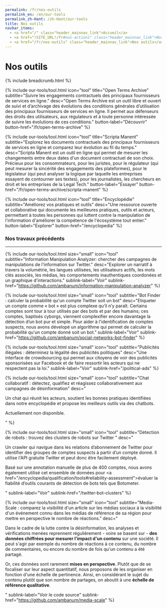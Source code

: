 ```yaml
---
permalink: /fr/nos-outils
permalink_en: /en/our-tools
permalink_zh-Hant: /zh-Hant/our-tools
title: Nos outils
navbar_items:
  - <a href="/" class="header_mainnav_link">Accueil</a>
  - <a href="!SITE_URL!/fr#nos-actions" class="header_mainnav_link">Nos actions</a>
  - <a href="/fr/nos-outils" class="header_mainnav_link">Nos outils</a>
---
```


# Nos outils

{% include breadcrumb.html %}

{% include our-tools/tool.html
icon="tool"
title="Open Terms Archive"
subtitle="Suivre les engagements contractuels des principaux fournisseurs de services en ligne."
desc="Open Terms Archive est un outil libre et ouvert de suivi et d’archivage des évolutions des conditions générales d’utilisation des principaux fournisseurs de services en ligne. Il permet aux défenseurs des droits des utilisateurs, aux régulateurs et à toute personne intéressée de suivre les évolutions de ces conditions."
button-label="Découvrir"
button-href="/fr/open-terms-archive" %}

{% include our-tools/tool.html
icon="tool"
title="Scripta Manent"
subtitle="Explorez les documents contractuels des principaux fournisseurs de services en ligne et comparez leur évolution au fil du temps."
desc="Scripta Manent est un outil en ligne qui permet de mesurer les changements entre deux dates d'un document contractuel de son choix. Précieux pour les consommateurs, pour les juristes, pour le régulateur (qui peut mesurer la sincérité des engagements des plateformes), pour le législateur (qui peut analyser la logique par laquelle les entreprises essayent de contourner ses textes), pour les journalistes, les chercheurs en droit et les entreprises de la Legal Tech."
button-label="Essayer"
button-href="/fr/open-terms-archive/scripta-manent" %}

{% include our-tools/tool.html
icon="tool"
title="Encyclopédie"
subtitle="Améliorez vos pratiques et outils"
desc="Une ressource ouverte et collaborative qui documente les meilleures pratiques, outils et acteurs, permettant à toutes les personnes qui luttent contre la manipulation de l'information d'améliorer la compétence de l'écosystème tout entier."
button-label="Explorer"
button-href="/encyclopedia" %}

<h3>Nos travaux précédents</h3>
<hr />

{% include our-tools/tool.html
size="small"
icon="tool"
subtitle="Information Manipulation Analyzer: chercher des campagnes de manipulations de l'information sur Twitter."
desc="Explorer un narratif à travers la volumétrie, les langues utilisées, les utilisateurs actifs, les mots clés associés, les médias, les comportements inauthentiques coordonées et un graphique d'interactions."
sublink-label="Voir"
sublink-href="https://github.com/ambanum/information-manipulation-analyzer"
%}

{% include our-tools/tool.html
size="small"
icon="tool"
subtitle="Bot Finder : calculer la probabilité qu'un compte Twitter soit un bot"
desc="Etiqueter un compte comme « bot » est plus complexe qu’il n’y paraît. Certains comptes sont tour à tour utilisés par des bots et par des humains; ces comptes, baptisés cyborgs, viennent complexifier encore davantage la détection d’un bot pur et simple. Pour aider à l'identification de comptes suspects, nous avons dévelopé un algorithme qui permet de calculer la probabilité qu'un compte donné soit un bot."
sublink-label="Voir"
sublink-href="https://github.com/ambanum/social-networks-bot-finder"
%}

{% include our-tools/tool.html
size="small"
icon="tool"
subtitle="Publicités illégales : déterminez la légalité des publicités politiques"
desc="Une interface de crowdsourcing qui permet aux citoyens de voir des publicités sponsorisées sur Facebook et de faire ressortir les acteurs qui ne respectent pas la loi."
sublink-label="Voir"
sublink-href="/political-ads"
%}

{% include our-tools/tool.html
size="small"
icon="tool"
subtitle="Chat collaboratif : détectez, qualifiez et réagissez collaborativement aux campagnes de désinformation"
desc="<p>Un chat qui réunit les acteurs, soutient les bonnes pratiques identifiées dans notre encyclopédie et propose les meilleurs outils via des chatbots.</p><p>Actuellement non disponible.</p>"
 %}

{% include our-tools/tool.html
size="small"
icon="tool"
subtitle="Détection de robots : trouvez des clusters de robots sur Twitter "
desc="<p>Un crawler qui navigue dans les relations d’abonnement de Twitter pour identifier des groupes de comptes suspects à partir d’un compte donné. Il utilise l'API gratuite Twitter et peut donc être facilement déployé. </p><p>Basé sur une annotation manuelle de plus de 400&nbsp;comptes, nous avons également utilisé cet ensemble de données pour <a href=\"/encyclopedia/qualification/tools#reliability-assessment\">évaluer la fiabilité</a> d’outils courants de détection de bots tels que Botometer.</p>"
sublink-label="Voir"
sublink-href="/twitter-bot-clusters" %}

{% include our-tools/tool.html
size="small"
icon="tool"
subtitle="Media-Scale : comparez la visibilité d'un article sur les médias sociaux à la visibilité d'un événement connu dans les médias de référence de sa région pour mettre en perspective le nombre de réactions."
desc="<p>Dans le cadre de la lutte contre la désinformation, les analyses et vérifications menées reprennent régulièrement - voire se basent sur - <strong>des données chiffrées pour mesurer l'impact d'un contenu</strong> sur une société. Il peut s'agir par exemple du nombre de réactions à ce contenu, du nombre de commentaires, ou encore du nombre de fois qu'un contenu a été partagé.</p><p>Or, ces données sont rarement <strong>mises en perspective</strong>. Plutôt que de se focaliser sur leur aspect quantitatif, nous proposons de les organiser en fonction d'une échelle de pertinence. Ainsi, en considérant le sujet du contenu plutôt que son nombre de partages, on aboutit à une <strong>échelle de référence qualitative</strong>.</p>"
sublink-label="Voir le code source"
sublink-href="https://github.com/ambanum/media-scale" %}
